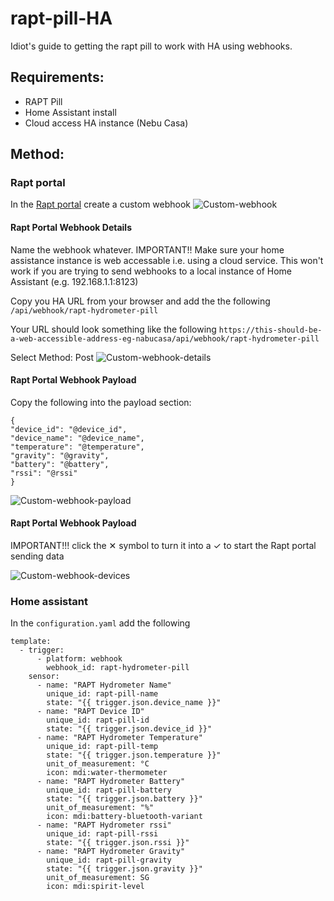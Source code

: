 # rapt-pill-HA
Idiot's guide to getting the rapt pill to work with HA using webhooks.


## Requirements:
- RAPT Pill
- Home Assistant install
- Cloud access HA instance (Nebu Casa)


## Method:

### Rapt portal

In the [Rapt portal](https://app.rapt.io/integration/webhooks/list) create a custom webhook
![Custom-webhook](https://user-images.githubusercontent.com/52124037/218245590-95ddaa8b-5d8c-4855-b673-c2a16b0895c6.png)



#### Rapt Portal Webhook Details

Name the webhook whatever.
IMPORTANT!! Make sure your home assistance instance is web accessable i.e. using a cloud service. This won't work if you are trying to send webhooks to a local instance of Home Assistant (e.g. 192.168.1.1:8123)

Copy you HA URL from your browser and add the the following ```/api/webhook/rapt-hydrometer-pill```

Your URL should look something like the following ```https://this-should-be-a-web-accessible-address-eg-nabucasa/api/webhook/rapt-hydrometer-pill```

Select Method: Post
![Custom-webhook-details](https://user-images.githubusercontent.com/52124037/218245740-678fa470-907f-4a2f-97cb-2880a24c4985.png)


#### Rapt Portal Webhook Payload
Copy the following into the payload section:

```
{
"device_id": "@device_id",
"device_name": "@device_name",
"temperature": "@temperature",
"gravity": "@gravity",
"battery": "@battery",
"rssi": "@rssi"
}
```
![Custom-webhook-payload](https://user-images.githubusercontent.com/52124037/218245797-ad54f6ba-7a0d-448d-9770-2ba86f123357.png)

#### Rapt Portal Webhook Payload
IMPORTANT!!! click the ✕ symbol to turn it into a ✓ to start the Rapt portal sending data

![Custom-webhook-devices](https://user-images.githubusercontent.com/52124037/218245844-1438fd28-303c-491e-9825-1fd24f3f649c.png)



### Home assistant
In the ```configuration.yaml``` add the following

```
template:        
  - trigger:
      - platform: webhook
        webhook_id: rapt-hydrometer-pill
    sensor:
      - name: "RAPT Hydrometer Name"
        unique_id: rapt-pill-name
        state: "{{ trigger.json.device_name }}"
      - name: "RAPT Device ID"
        unique_id: rapt-pill-id
        state: "{{ trigger.json.device_id }}"
      - name: "RAPT Hydrometer Temperature"
        unique_id: rapt-pill-temp
        state: "{{ trigger.json.temperature }}"
        unit_of_measurement: °C
        icon: mdi:water-thermometer
      - name: "RAPT Hydrometer Battery"
        unique_id: rapt-pill-battery
        state: "{{ trigger.json.battery }}"
        unit_of_measurement: "%"
        icon: mdi:battery-bluetooth-variant
      - name: "RAPT Hydrometer rssi"
        unique_id: rapt-pill-rssi
        state: "{{ trigger.json.rssi }}"
      - name: "RAPT Hydrometer Gravity"
        unique_id: rapt-pill-gravity
        state: "{{ trigger.json.gravity }}"
        unit_of_measurement: SG
        icon: mdi:spirit-level
```


